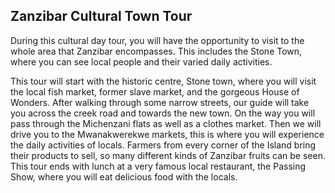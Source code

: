 ## Zanzibar Cultural Town Tour

During this cultural day tour, you will have the opportunity to visit to the whole area that Zanzibar encompasses. This includes the Stone Town, where you can see local people and their varied daily activities.

This tour will start with the historic centre, Stone town, where you will visit the local fish market, former slave market, and the gorgeous House of Wonders. After walking through some narrow streets, our guide will take you across the creek road and towards the new town. On the way you will pass through the Michenzani flats as well as a clothes market. Then we will drive you to the Mwanakwerekwe markets, this is where you will experience the daily activities of locals. Farmers from every corner of the Island bring their products to sell, so many different kinds of Zanzibar fruits can be seen. This tour ends with lunch at a very famous local restaurant, the Passing Show, where you will eat delicious food with the locals.
